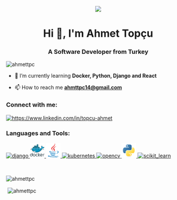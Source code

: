 <div id="header" align="center">
  <img src="https://media.giphy.com/media/WSBeyxvC1jH496xQGA/giphy.gif">
</div>

<h1 align="center">Hi 👋, I'm Ahmet Topçu</h1>
<h3 align="center">A Software Developer from Turkey</h3>

<p align="left"> <img src="https://komarev.com/ghpvc/?username=ahmettpc&label=Profile%20views&color=0e75b6&style=flat" alt="ahmettpc" /> </p>

- 🌱 I’m currently learning **Docker, Python, Django and React**

- 📫 How to reach me **ahmttpc14@gmail.com**

<h3 align="left">Connect with me:</h3>
<p align="left">
<a href="https://linkedin.com/in/topcu-ahmet" target="blank"><img align="center" src="https://raw.githubusercontent.com/rahuldkjain/github-profile-readme-generator/master/src/images/icons/Social/linked-in-alt.svg" alt="https://www.linkedin.com/in/topcu-ahmet" height="30" width="40" /></a>
</p>

<h3 align="left">Languages and Tools:</h3>
<p align="left"> <a href="https://www.djangoproject.com/" target="_blank" rel="noreferrer"> <img src="https://cdn.worldvectorlogo.com/logos/django.svg" alt="django" width="40" height="40"/> </a> <a href="https://www.docker.com/" target="_blank" rel="noreferrer"> <img src="https://raw.githubusercontent.com/devicons/devicon/master/icons/docker/docker-original-wordmark.svg" alt="docker" width="40" height="40"/> </a> <a href="https://www.java.com" target="_blank" rel="noreferrer"> <img src="https://raw.githubusercontent.com/devicons/devicon/master/icons/java/java-original.svg" alt="java" width="40" height="40"/> </a> <a href="https://kubernetes.io" target="_blank" rel="noreferrer"> <img src="https://www.vectorlogo.zone/logos/kubernetes/kubernetes-icon.svg" alt="kubernetes" width="40" height="40"/> </a> <a href="https://opencv.org/" target="_blank" rel="noreferrer"> <img src="https://www.vectorlogo.zone/logos/opencv/opencv-icon.svg" alt="opencv" width="40" height="40"/> </a> <a href="https://www.python.org" target="_blank" rel="noreferrer"> <img src="https://raw.githubusercontent.com/devicons/devicon/master/icons/python/python-original.svg" alt="python" width="40" height="40"/> </a> <a href="https://scikit-learn.org/" target="_blank" rel="noreferrer"> <img src="https://upload.wikimedia.org/wikipedia/commons/0/05/Scikit_learn_logo_small.svg" alt="scikit_learn" width="40" height="40"/> </a> </p>

<br>

<p><img align="center" src="https://github-readme-stats.vercel.app/api/top-langs?username=ahmettpc&show_icons=true&locale=en&layout=compact" alt="ahmettpc" /></p>

<p>&nbsp;<img align="center" src="https://github-readme-stats.vercel.app/api?username=ahmettpc&show_icons=true&locale=en" alt="ahmettpc" /></p>
